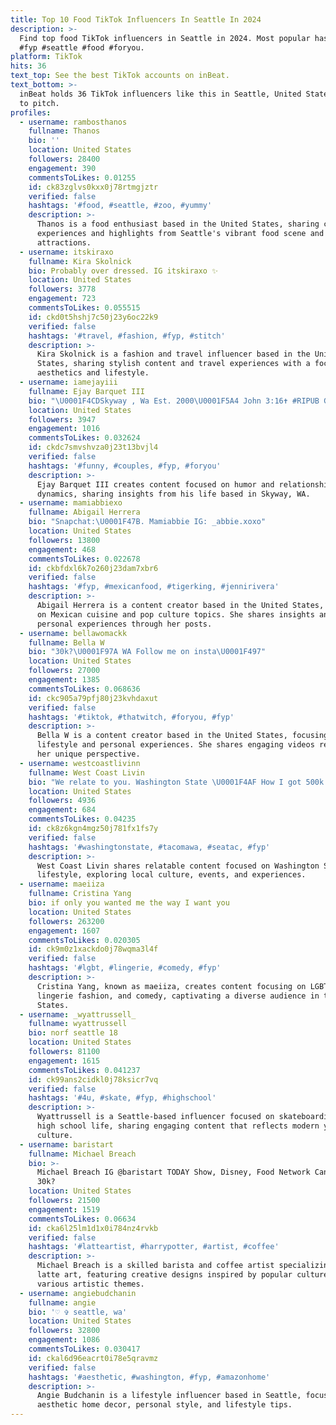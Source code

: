 ```yaml
---
title: Top 10 Food TikTok Influencers In Seattle In 2024
description: >-
  Find top food TikTok influencers in Seattle in 2024. Most popular hashtags:
  #fyp #seattle #food #foryou.
platform: TikTok
hits: 36
text_top: See the best TikTok accounts on inBeat.
text_bottom: >-
  inBeat holds 36 TikTok influencers like this in Seattle, United States for you
  to pitch.
profiles:
  - username: rambosthanos
    fullname: Thanos
    bio: ''
    location: United States
    followers: 28400
    engagement: 390
    commentsToLikes: 0.01255
    id: ck83zglvs0kxx0j78rtmgjztr
    verified: false
    hashtags: '#food, #seattle, #zoo, #yummy'
    description: >-
      Thanos is a food enthusiast based in the United States, sharing culinary
      experiences and highlights from Seattle's vibrant food scene and local
      attractions.
  - username: itskiraxo
    fullname: Kira Skolnick
    bio: Probably over dressed. IG itskiraxo ✨
    location: United States
    followers: 3778
    engagement: 723
    commentsToLikes: 0.055515
    id: ckd0t5hshj7c50j23y6oc22k9
    verified: false
    hashtags: '#travel, #fashion, #fyp, #stitch'
    description: >-
      Kira Skolnick is a fashion and travel influencer based in the United
      States, sharing stylish content and travel experiences with a focus on
      aesthetics and lifestyle.
  - username: iamejayiii
    fullname: Ejay Barquet III
    bio: "\U0001F4CDSkyway , Wa Est. 2000\U0001F5A4 John 3:16✝️ #RIPUB Go follow @mirmir2006 and @Zamiah08"
    location: United States
    followers: 3947
    engagement: 1016
    commentsToLikes: 0.032624
    id: ckdc7smvshvza0j23t13bvjl4
    verified: false
    hashtags: '#funny, #couples, #fyp, #foryou'
    description: >-
      Ejay Barquet III creates content focused on humor and relationship
      dynamics, sharing insights from his life based in Skyway, WA.
  - username: mamiabbiexo
    fullname: Abigail Herrera
    bio: "Snapchat:\U0001F47B. Mamiabbie IG: _abbie.xoxo"
    location: United States
    followers: 13800
    engagement: 468
    commentsToLikes: 0.022678
    id: ckbfdxl6k7o260j23dam7xbr6
    verified: false
    hashtags: '#fyp, #mexicanfood, #tigerking, #jennirivera'
    description: >-
      Abigail Herrera is a content creator based in the United States, focusing
      on Mexican cuisine and pop culture topics. She shares insights and
      personal experiences through her posts.
  - username: bellawomackk
    fullname: Bella W
    bio: "30k?\U0001F97A WA Follow me on insta\U0001F497"
    location: United States
    followers: 27000
    engagement: 1385
    commentsToLikes: 0.068636
    id: ckc905a79pfj80j23kvhdaxut
    verified: false
    hashtags: '#tiktok, #thatwitch, #foryou, #fyp'
    description: >-
      Bella W is a content creator based in the United States, focusing on
      lifestyle and personal experiences. She shares engaging videos reflecting
      her unique perspective.
  - username: westcoastlivinn
    fullname: West Coast Livin
    bio: "We relate to you. Washington State \U0001F4AF How I got 500k views on one video \U0001F447\U0001F3FC"
    location: United States
    followers: 4936
    engagement: 684
    commentsToLikes: 0.04235
    id: ck8z6kgn4mgz50j781fx1fs7y
    verified: false
    hashtags: '#washingtonstate, #tacomawa, #seatac, #fyp'
    description: >-
      West Coast Livin shares relatable content focused on Washington State
      lifestyle, exploring local culture, events, and experiences.
  - username: maeiiza
    fullname: Cristina Yang
    bio: if only you wanted me the way I want you
    location: United States
    followers: 263200
    engagement: 1607
    commentsToLikes: 0.020305
    id: ck9m0z1xackdo0j78wqma3l4f
    verified: false
    hashtags: '#lgbt, #lingerie, #comedy, #fyp'
    description: >-
      Cristina Yang, known as maeiiza, creates content focusing on LGBT themes,
      lingerie fashion, and comedy, captivating a diverse audience in the United
      States.
  - username: _wyattrussell_
    fullname: wyattrussell
    bio: norf seattle 18
    location: United States
    followers: 81100
    engagement: 1615
    commentsToLikes: 0.041237
    id: ck99ans2cidkl0j78ksicr7vq
    verified: false
    hashtags: '#4u, #skate, #fyp, #highschool'
    description: >-
      Wyattrussell is a Seattle-based influencer focused on skateboarding and
      high school life, sharing engaging content that reflects modern youth
      culture.
  - username: baristart
    fullname: Michael Breach
    bio: >-
      Michael Breach IG @baristart TODAY Show, Disney, Food Network Can I get to
      30k?
    location: United States
    followers: 21500
    engagement: 1519
    commentsToLikes: 0.06634
    id: cka6l25lm1d1x0i784nz4rvkb
    verified: false
    hashtags: '#latteartist, #harrypotter, #artist, #coffee'
    description: >-
      Michael Breach is a skilled barista and coffee artist specializing in
      latte art, featuring creative designs inspired by popular culture and
      various artistic themes.
  - username: angiebudchanin
    fullname: angie
    bio: '♡ ✞ seattle, wa'
    location: United States
    followers: 32800
    engagement: 1086
    commentsToLikes: 0.030417
    id: ckal6d96eacrt0i78e5qravmz
    verified: false
    hashtags: '#aesthetic, #washington, #fyp, #amazonhome'
    description: >-
      Angie Budchanin is a lifestyle influencer based in Seattle, focusing on
      aesthetic home decor, personal style, and lifestyle tips.
---
```


